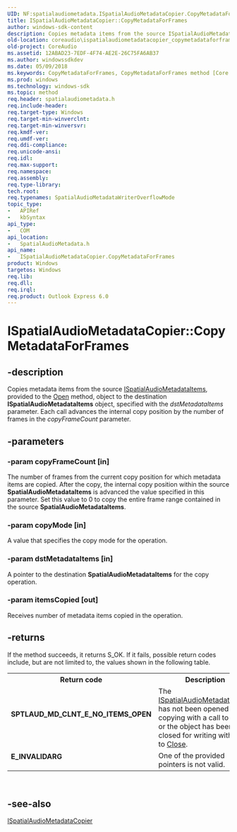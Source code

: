 ```yaml
---
UID: NF:spatialaudiometadata.ISpatialAudioMetadataCopier.CopyMetadataForFrames
title: ISpatialAudioMetadataCopier::CopyMetadataForFrames
author: windows-sdk-content
description: Copies metadata items from the source ISpatialAudioMetadataItems, provided to the Open method, object to the destination ISpatialAudioMetadataItems object, specified with the dstMetadataItems parameter.
old-location: coreaudio\ispatialaudiometadatacopier_copymetadataforframes.htm
old-project: CoreAudio
ms.assetid: 12ABAD23-7EDF-4F74-AE2E-26C75FA6AB37
ms.author: windowssdkdev
ms.date: 05/09/2018
ms.keywords: CopyMetadataForFrames, CopyMetadataForFrames method [Core Audio], CopyMetadataForFrames method [Core Audio],ISpatialAudioMetadataCopier interface, ISpatialAudioMetadataCopier interface [Core Audio],CopyMetadataForFrames method, ISpatialAudioMetadataCopier.CopyMetadataForFrames, ISpatialAudioMetadataCopier::CopyMetadataForFrames, coreaudio.ispatialaudiometadatacopier_copymetadataforframes, spatialaudiometadata/ISpatialAudioMetadataCopier::CopyMetadataForFrames
ms.prod: windows
ms.technology: windows-sdk
ms.topic: method
req.header: spatialaudiometadata.h
req.include-header: 
req.target-type: Windows
req.target-min-winverclnt: 
req.target-min-winversvr: 
req.kmdf-ver: 
req.umdf-ver: 
req.ddi-compliance: 
req.unicode-ansi: 
req.idl: 
req.max-support: 
req.namespace: 
req.assembly: 
req.type-library: 
tech.root: 
req.typenames: SpatialAudioMetadataWriterOverflowMode
topic_type:
-	APIRef
-	kbSyntax
api_type:
-	COM
api_location:
-	SpatialAudioMetadata.h
api_name:
-	ISpatialAudioMetadataCopier.CopyMetadataForFrames
product: Windows
targetos: Windows
req.lib: 
req.dll: 
req.irql: 
req.product: Outlook Express 6.0
---
```


# ISpatialAudioMetadataCopier::CopyMetadataForFrames


## -description


Copies metadata items from the source <a href="https://msdn.microsoft.com/54A6B7DE-A41E-4214-AF02-CC19250B9037">ISpatialAudioMetadataItems</a>, provided to the <a href="https://msdn.microsoft.com/library/windows/hardware/hh451153">Open</a> method, object to the destination <b>ISpatialAudioMetadataItems</b> object, specified with the <i>dstMetadataItems</i> parameter.  Each call advances the internal copy position by the number of frames in the <i>copyFrameCount</i> parameter.


## -parameters




### -param copyFrameCount [in]

The number of frames from the current copy position for which metadata items are copied. After the copy, the internal copy position within the source <b>SpatialAudioMetadataItems</b> is advanced the value specified in this parameter. Set this value to 0 to copy the entire frame range contained in the  source <b>SpatialAudioMetadataItems</b>.


### -param copyMode [in]

A value that specifies the copy mode for the operation.


### -param dstMetadataItems [in]

A pointer to the  destination <b>SpatialAudioMetadataItems</b> for the copy operation.


### -param itemsCopied [out]

Receives number of metadata items copied in the operation.


## -returns



If the method succeeds, it returns S_OK. If it fails, possible return codes include, but are not limited to, the values shown in the following table.

<table>
<tr>
<th>Return code</th>
<th>Description</th>
</tr>
<tr>
<td width="40%">
<dl>
<dt><b>SPTLAUD_MD_CLNT_E_NO_ITEMS_OPEN</b></dt>
</dl>
</td>
<td width="60%">
The <a href="https://msdn.microsoft.com/54A6B7DE-A41E-4214-AF02-CC19250B9037">ISpatialAudioMetadataItems</a> has not been opened for copying with a call to <a href="https://msdn.microsoft.com/library/windows/hardware/hh451153">Open</a> or the object has been closed for writing with a call to <a href="https://msdn.microsoft.com/library/windows/hardware/hh451151">Close</a>.

</td>
</tr>
<tr>
<td width="40%">
<dl>
<dt><b>E_INVALIDARG</b></dt>
</dl>
</td>
<td width="60%">
One of the provided pointers is not valid.

</td>
</tr>
</table>
 




## -see-also




<a href="https://msdn.microsoft.com/74708744-78BF-4135-BB0A-50A7CA41ECDD">ISpatialAudioMetadataCopier</a>
 

 

